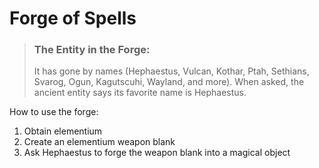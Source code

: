# Forge of Spells

> ### The Entity in the Forge:
> It has gone by names (Hephaestus, Vulcan, Kothar, Ptah, Sethians, Svarog, Ogun, Kagutscuhi, Wayland, and more).
> When asked, the ancient entity says its favorite name is Hephaestus. 

How to use the forge:
1. Obtain elementium
2. Create an elementium weapon blank
3. Ask Hephaestus to forge the weapon blank into a magical object
